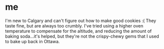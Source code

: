 me
==
I'm new to Calgary and can't figure out how to make good cookies :(
They taste fine, but are always too crumbly. I've tried using a higher oven temperature to compensate for the altitude, and reducing the amount of baking soda...it's helped, but they're not the crispy-chewy gems that I used to bake up back in Ottawa.
